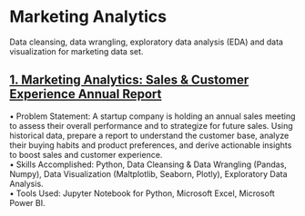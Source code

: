 # Marketing Analytics
Data cleansing, data wrangling, exploratory data analysis (EDA) and data visualization for marketing data set.

## [1. Marketing Analytics: Sales & Customer Experience Annual Report](https://github.com/osamayusufhassan/Marketing_Analytics)
• Problem Statement: A startup company is holding an annual sales meeting to assess their overall performance and to strategize for future sales. Using historical data, prepare a report to understand the customer base, analyze their buying habits and product preferences, and derive actionable insights to boost sales and customer experience.<br />
•	Skills Accomplished: Python, Data Cleansing & Data Wrangling (Pandas, Numpy), Data Visualization (Maltplotlib, Seaborn, Plotly), Exploratory Data Analysis.<br />
•	Tools Used: Jupyter Notebook for Python, Microsoft Excel, Microsoft Power BI.<br />
<br />

